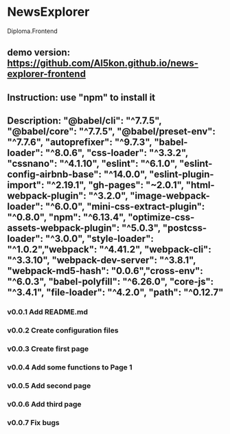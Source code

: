 # NewsExplorer

Diploma.Frontend

## demo version: https://github.com/Al5kon.github.io/news-explorer-frontend

## Instruction: use "npm" to install it

## Description: "@babel/cli": "^7.7.5", "@babel/core": "^7.7.5", "@babel/preset-env": "^7.7.6", "autoprefixer": "^9.7.3", "babel-loader": "^8.0.6", "css-loader": "^3.3.2", "cssnano": "^4.1.10", "eslint": "^6.1.0", "eslint-config-airbnb-base": "^14.0.0", "eslint-plugin-import": "^2.19.1", "gh-pages": "~2.0.1", "html-webpack-plugin": "^3.2.0", "image-webpack-loader": "^6.0.0", "mini-css-extract-plugin": "^0.8.0", "npm": "^6.13.4", "optimize-css-assets-webpack-plugin": "^5.0.3", "postcss-loader": "^3.0.0", "style-loader": "^1.0.2","webpack": "^4.41.2", "webpack-cli": "^3.3.10", "webpack-dev-server": "^3.8.1", "webpack-md5-hash": "0.0.6","cross-env": "^6.0.3", "babel-polyfill": "^6.26.0", "core-js": "^3.4.1", "file-loader": "^4.2.0", "path": "^0.12.7"

### v0.0.1 Add README.md

### v0.0.2 Create configuration files

### v0.0.3 Create first page

### v0.0.4 Add some functions to Page 1

### v0.0.5 Add second page

### v0.0.6 Add third page

### v0.0.7 Fix bugs

